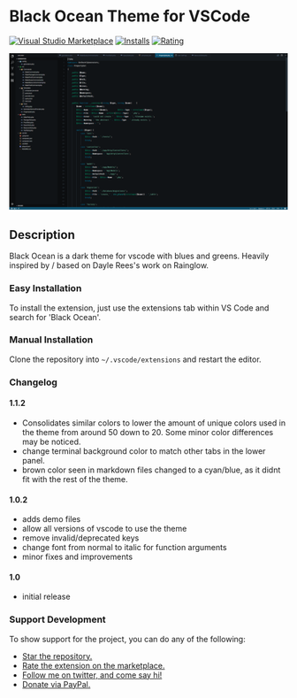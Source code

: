 # Black Ocean Theme for VSCode

[![Visual Studio Marketplace](https://img.shields.io/vscode-marketplace/v/Zamerick.black-ocean.svg)](https://marketplace.visualstudio.com/items?itemName=Zamerick.black-ocean)
[![Installs](https://img.shields.io/vscode-marketplace/d/Zamerick.black-ocean.svg)](https://marketplace.visualstudio.com/items?itemName=Zamerick.black-ocean)
[![Rating](https://img.shields.io/vscode-marketplace/r/Zamerick.black-ocean.svg)](https://marketplace.visualstudio.com/items?itemName=Zamerick.black-ocean)

<a href="https://raw.githubusercontent.com/Zamerick/black-ocean/master/img/BlackOcean.png" target="_blank"><img src="https://raw.githubusercontent.com/Zamerick/black-ocean/master/img/BlackOcean.png" width="1024" /></a>

## Description

Black Ocean is a dark theme for vscode with blues and greens. Heavily inspired by / based on Dayle Rees's work on Rainglow.

### Easy Installation

To install the extension, just use the extensions tab within VS Code and search for 'Black Ocean'.

### Manual Installation

Clone the repository into `~/.vscode/extensions` and restart the editor.

### Changelog

#### 1.1.2

- Consolidates similar colors to lower the amount of unique colors used in the theme from around 50 down to 20. Some minor color differences may be noticed.
- change terminal background color to match other tabs in the lower panel.
- brown color seen in markdown files changed to a cyan/blue, as it didnt fit with the rest of the theme.

#### 1.0.2

- adds demo files
- allow all versions of vscode to use the theme
- remove invalid/deprecated keys
- change font from normal to italic for function arguments
- minor fixes and improvements

#### 1.0

- initial release

### Support Development

To show support for the project, you can do any of the following:

- [Star the repository.](https://github.com/Zamerick/black-ocean/stargazers)
- [Rate the extension on the marketplace.](https://marketplace.visualstudio.com/items?itemName=zamerick.black-ocean)
- [Follow me on twitter, and come say hi!](https://twitter.com/zamerick)
- [Donate via PayPal.](http://www.paypal.me/AlexOxthorn)
